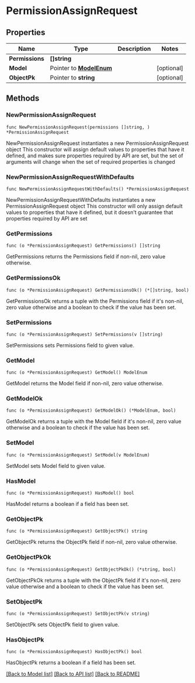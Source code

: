# PermissionAssignRequest

## Properties

Name | Type | Description | Notes
------------ | ------------- | ------------- | -------------
**Permissions** | **[]string** |  | 
**Model** | Pointer to [**ModelEnum**](ModelEnum.md) |  | [optional] 
**ObjectPk** | Pointer to **string** |  | [optional] 

## Methods

### NewPermissionAssignRequest

`func NewPermissionAssignRequest(permissions []string, ) *PermissionAssignRequest`

NewPermissionAssignRequest instantiates a new PermissionAssignRequest object
This constructor will assign default values to properties that have it defined,
and makes sure properties required by API are set, but the set of arguments
will change when the set of required properties is changed

### NewPermissionAssignRequestWithDefaults

`func NewPermissionAssignRequestWithDefaults() *PermissionAssignRequest`

NewPermissionAssignRequestWithDefaults instantiates a new PermissionAssignRequest object
This constructor will only assign default values to properties that have it defined,
but it doesn't guarantee that properties required by API are set

### GetPermissions

`func (o *PermissionAssignRequest) GetPermissions() []string`

GetPermissions returns the Permissions field if non-nil, zero value otherwise.

### GetPermissionsOk

`func (o *PermissionAssignRequest) GetPermissionsOk() (*[]string, bool)`

GetPermissionsOk returns a tuple with the Permissions field if it's non-nil, zero value otherwise
and a boolean to check if the value has been set.

### SetPermissions

`func (o *PermissionAssignRequest) SetPermissions(v []string)`

SetPermissions sets Permissions field to given value.


### GetModel

`func (o *PermissionAssignRequest) GetModel() ModelEnum`

GetModel returns the Model field if non-nil, zero value otherwise.

### GetModelOk

`func (o *PermissionAssignRequest) GetModelOk() (*ModelEnum, bool)`

GetModelOk returns a tuple with the Model field if it's non-nil, zero value otherwise
and a boolean to check if the value has been set.

### SetModel

`func (o *PermissionAssignRequest) SetModel(v ModelEnum)`

SetModel sets Model field to given value.

### HasModel

`func (o *PermissionAssignRequest) HasModel() bool`

HasModel returns a boolean if a field has been set.

### GetObjectPk

`func (o *PermissionAssignRequest) GetObjectPk() string`

GetObjectPk returns the ObjectPk field if non-nil, zero value otherwise.

### GetObjectPkOk

`func (o *PermissionAssignRequest) GetObjectPkOk() (*string, bool)`

GetObjectPkOk returns a tuple with the ObjectPk field if it's non-nil, zero value otherwise
and a boolean to check if the value has been set.

### SetObjectPk

`func (o *PermissionAssignRequest) SetObjectPk(v string)`

SetObjectPk sets ObjectPk field to given value.

### HasObjectPk

`func (o *PermissionAssignRequest) HasObjectPk() bool`

HasObjectPk returns a boolean if a field has been set.


[[Back to Model list]](../README.md#documentation-for-models) [[Back to API list]](../README.md#documentation-for-api-endpoints) [[Back to README]](../README.md)


